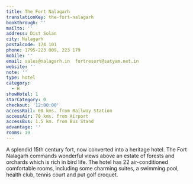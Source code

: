 ```yaml
---
title: The Fort Nalagarh
translationKey: the-fort-nalagarh
bookthrough: ''
mailto: ''
address: Dist Solan
city: Nalagarh
postalcode: 174 101
phone: 1795-223 009, 223 179
mobile: ''
email: sales@nalagarh.in  fortresort@satyam.net.in
website: ''
note: ''
type: hotel
category:
  - H
showHotel: 1
starCategory: 0
checkout: '12:00:00'
accessRail: 60 kms. from Railway Station
accessAir: 70 kms. from Airport
accessBus: 1.5 km. from Bus Stand
advantage: ''
rooms: 19
---
```

A splendid 15th century fort, now converted into a heritage hotel.     The Fort Nalagarh commands wonderful views above an estate of forests and orchards which is rich in bird life.     The hotel has 22 air-conditioned comfortable rooms, including some charming suites, a swimming pool, health club, tennis court and put golf croquet.